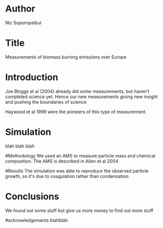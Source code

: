 # Author
Nic Supornpaibul

# Title
Measurements of biomass burning emissions over Europe

# Introduction
Joe Bloggs et al (2004) already did some measurements, but haven't completed science yet. Hence our new measurements giving new insight and pushing the boundaries of science

Haywood et al 1999 were the pioneers of this type of measurement.

# Simulation
blah blah blah

#Methodology
We used an AMS to measure particle mass and chemical composition.
The AMS is described in Allen et al 2004

#Results
The simulation was able to reproduce the observed particle growth, so it's due to coagulation rather than condensation.

# Conclusions
We found out some stuff but give us more money to find out more stuff

#acknowledgements
blahblah